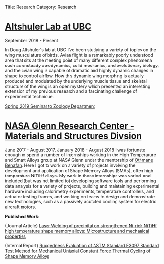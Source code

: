 Title: Research
Category: Research


# [Altshuler Lab at UBC](http://altshuler.zoology.ubc.ca/)
September 2018 - Present

In Doug Altshuler's lab at UBC I've been studying a variety of topics on the wing musculature of birds. Avian flight is a remarkably poorly understood area that sits at the meeting point of many different complex phenomena such as unsteady aerodynamics, solid mechanics, and evolutionary biology, and the avian wing is capable of dramatic and highly dynamic changes in shape to control airflow. How this dynamic wing morphing is actually produced and modulated by the underlying muscle tissue and skeletal structure of the wing is an open mystery which presented an interesting extension of my previous research and a fascinating challenge of experimental technique. 

[Spring 2019 Seminar to Zoology Department]({static}/downloads/BeersSeminar2019Spring.pdf)




# [NASA Glenn Research Center - Materials and Structures Divsion](https://re.grc.nasa.gov/expertise/materials-structures/)
June 2017 - August 2017, January 2018 - August 2018
	I was fortunate enough to spend a number of internships working in the High Temperature and Smart Alloys group at NASA Glenn under the mentorship of [Othmane Benafan](https://scholar.google.com/citations?user=CCqWq1MAAAAJ&hl=en&oi=ao). Here I got to work on a variety of projects involving the development and application of Shape Memory Alloys (SMAs), often high temperature NiTiHf alloys. My work in these internships was varied, and included (but was not limited to) developing software tools and performing data analysis for a variety of projects, building and maintaining experimental hardware including calorimetry experiments, temperature controllers, and actuator testing frames, and working on teams to design and demonstrate new technologies, such as a passively acutated cooling system for electric aircraft motors. 

**Published Work:**

  (Journal Article) [Laser Welding of precipitation strengthened Ni-rich NiTiHf high temperature shape memory alloys: Microstructure and mechanical properties](https://www.researchgate.net/publication/329220483_Laser_welding_of_precipitation_strengthened_Ni-rich_NiTiHf_high_temperature_shape_memory_alloys_Microstructure_and_mechanical_properties)

  (Internal Report) [Ruggedness Evaluation of ASTM Standard E3097 Standard Test Method for Mechanical Uniaxial Constant Force Thermal Cycling of Shape Memory Alloys](https://ntrs.nasa.gov/search.jsp?R=20190001450)